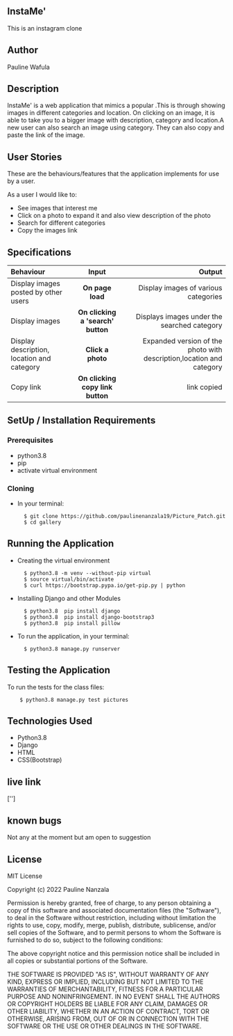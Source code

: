 ## InstaMe'
This is an instagram clone

## Author
Pauline Wafula

## Description
InstaMe' is a web application that mimics a popular .This is through showing images in different categories and location. On clicking on an image, it is able to take you to a bigger image with description, category and location.A new user can also search an image using category. They can also copy and paste the link of the image.

## User Stories
These are the behaviours/features that the application implements for use by a user.

As a user I would like to:

* See images that interest me 
* Click on a photo to expand it and also view description of the photo
* Search for different categories
* Copy the images link

## Specifications
| Behaviour | Input | Output |
| :---------------- | :---------------: | ------------------: |
| Display images posted by other users  | **On page load** | Display images of various categories |
| Display images  | **On clicking a 'search' button** | Displays images under the searched category |
| Display description, location and category | **Click a photo** |  Expanded version of the photo with description,location and category|
| Copy link | **On clicking copy link button** | link copied|

## SetUp / Installation Requirements
### Prerequisites
* python3.8
* pip
* activate virtual environment
### Cloning
* In your terminal:


        $ git clone https://github.com/paulinenanzala19/Picture_Patch.git
        $ cd gallery

## Running the Application
* Creating the virtual environment

        $ python3.8 -m venv --without-pip virtual
        $ source virtual/bin/activate
        $ curl https://bootstrap.pypa.io/get-pip.py | python

* Installing Django and other Modules

        $ python3.8  pip install django
        $ python3.8  pip install django-bootstrap3
        $ python3.8  pip install pillow
        

* To run the application, in your terminal:

        $ python3.8 manage.py runserver
       
   
## Testing the Application
To run the tests for the class files:

        $ python3.8 manage.py test pictures

## Technologies Used
* Python3.8
* Django
* HTML
* CSS(Bootstrap)

## live link
['']

## known bugs
Not any at the moment but am open to suggestion

## License
MIT License

Copyright (c) 2022 Pauline Nanzala

Permission is hereby granted, free of charge, to any person obtaining a copy of this software and associated documentation files (the "Software"), to deal in the Software without restriction, including without limitation the rights to use, copy, modify, merge, publish, distribute, sublicense, and/or sell copies of the Software, and to permit persons to whom the Software is furnished to do so, subject to the following conditions:

The above copyright notice and this permission notice shall be included in all copies or substantial portions of the Software.

THE SOFTWARE IS PROVIDED "AS IS", WITHOUT WARRANTY OF ANY KIND, EXPRESS OR IMPLIED, INCLUDING BUT NOT LIMITED TO THE WARRANTIES OF MERCHANTABILITY, FITNESS FOR A PARTICULAR PURPOSE AND NONINFRINGEMENT. IN NO EVENT SHALL THE AUTHORS OR COPYRIGHT HOLDERS BE LIABLE FOR ANY CLAIM, DAMAGES OR OTHER LIABILITY, WHETHER IN AN ACTION OF CONTRACT, TORT OR OTHERWISE, ARISING FROM, OUT OF OR IN CONNECTION WITH THE SOFTWARE OR THE USE OR OTHER DEALINGS IN THE SOFTWARE.